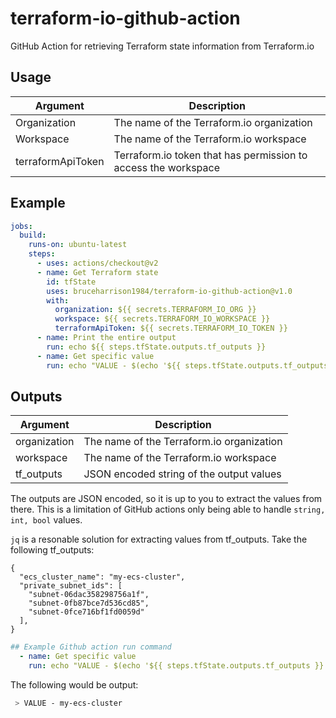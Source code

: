# terraform-io-github-action
GitHub Action for retrieving Terraform state information from Terraform.io

## Usage
| Argument           | Description                                                    |
| ------------------ | -------------------------------------------------------------- |
| Organization       | The name of the Terraform.io organization                      |
| Workspace          | The name of the Terraform.io workspace                         |
| terraformApiToken  | Terraform.io token that has permission to access the workspace |

## Example
```yaml
jobs:
  build:
    runs-on: ubuntu-latest
    steps:
      - uses: actions/checkout@v2
      - name: Get Terraform state
        id: tfState
        uses: bruceharrison1984/terraform-io-github-action@v1.0
        with:
          organization: ${{ secrets.TERRAFORM_IO_ORG }}
          workspace: ${{ secrets.TERRAFORM_IO_WORKSPACE }}
          terraformApiToken: ${{ secrets.TERRAFORM_IO_TOKEN }}
      - name: Print the entire output
        run: echo ${{ steps.tfState.outputs.tf_outputs }}
      - name: Get specific value
        run: echo "VALUE - $(echo '${{ steps.tfState.outputs.tf_outputs }}' | jq -r '.ecs_cluster_name')"
```

## Outputs
| Argument           | Description                                                    |
| ------------------ | -------------------------------------------------------------- |
| organization       | The name of the Terraform.io organization                      |
| workspace          | The name of the Terraform.io workspace                         |
| tf_outputs         | JSON encoded string of the output values                       |

The outputs are JSON encoded, so it is up to you to extract the values from there. This is a limitation of
GitHub actions only being able to handle `string, int, bool` values.

`jq` is a resonable solution for extracting values from tf_outputs. Take the following tf_outputs:

```jq
{
  "ecs_cluster_name": "my-ecs-cluster",
  "private_subnet_ids": [
    "subnet-06dac358298756a1f",
    "subnet-0fb87bce7d536cd85",
    "subnet-0fce716bf1fd0059d"
  ],
}
```

```yaml
## Example Github action run command
  - name: Get specific value
    run: echo "VALUE - $(echo '${{ steps.tfState.outputs.tf_outputs }}' | jq -r '.ecs_cluster_name')"
```

The following would be output:
```sh
 > VALUE - my-ecs-cluster
```